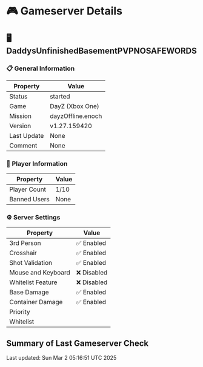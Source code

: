 # 🎮 Gameserver Details

## 🖥️ DaddysUnfinishedBasementPVPNOSAFEWORDS

### 📋 General Information

| **Property**        | **Value**                  |
|---------------------|----------------------------|
| Status | started |
| Game | DayZ (Xbox One) |
| Mission | dayzOffline.enoch |
| Version | v1.27.159420 |
| Last Update | None |
| Comment | None |

### 👥 Player Information

| **Property**        | **Value**                  |
|---------------------|----------------------------|
| Player Count | 1/10 |
| Banned Users | None |

### ⚙️ Server Settings

| **Property**        | **Value**                  |
|---------------------|----------------------------|
| 3rd Person | ✅ Enabled |
| Crosshair | ✅ Enabled |
| Shot Validation | ✅ Enabled |
| Mouse and Keyboard | ❌ Disabled |
| Whitelist Feature | ❌ Disabled |
| Base Damage | ✅ Enabled |
| Container Damage | ✅ Enabled |
| Priority |  |
| Whitelist |  |

## Summary of Last Gameserver Check


Last updated: Sun Mar  2 05:16:51 UTC 2025
